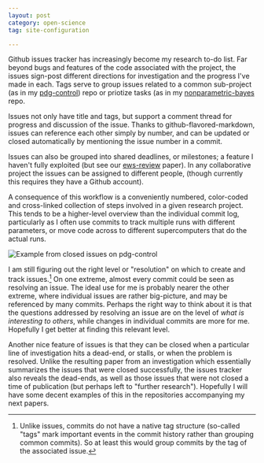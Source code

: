 ```yaml
---
layout: post
category: open-science
tag: site-configuration

---
```



Github issues tracker has increasingly become my research to-do list.  Far beyond bugs and features of the code associated with the project, the issues sign-post different directions for investigation and the progress I've made in each.  Tags serve to group issues related to a common sub-project (as in my [pdg-control](https://github.com/cboettig/pdg_control/issues)) repo or priotize tasks (as in my [nonparametric-bayes](https://github.com/cboettig/nonparametric-bayes/issues) repo.  

Issues not only have title and tags, but support a comment thread for progress and discussion of the issue.  Thanks to github-flavored-markdown, issues can reference each other simply by number, and can be updated or closed automatically by mentioning the issue number in a commit.  

Issues can also be grouped into shared deadlines, or milestones; a feature I haven't fully exploited (but see our [ews-review](https://github.com/cboettig/ews-review/issues/milestones) paper).  In any collaborative project the issues can be assigned to different people, (though currently this requires they have a Github account).  

A consequence of this workflow is a conveniently numbered, color-coded and cross-linked collection of steps involved in a given research project.  This tends to be a higher-level overview than the individual commit log, particularly as I often use commits to track multiple runs with different parameters, or move code across to different supercomputers that do the actual runs. 


![Example from closed issues on [`pdg-control`](https://github.com/cboettig/pdg_control/issues?labels=&milestone=&page=1&state=closed)](http://farm9.staticflickr.com/8490/8250376085_09f734c6f1.jpg)

I am still figuring out the right level or "resolution" on which to create and track issues.[^1]  On one extreme, almost every commit could be seen as resolving an issue.  The ideal use for me is probably nearer the other extreme, where individual issues are rather big-picture, and may be referenced by many commits.  Perhaps the right way to think about it is that the questions addressed by resolving an issue are on the level of *what is interesting to others*, while changes in individual commits are more for me. Hopefully I get better at finding this relevant level.   

Another nice feature of issues is that they can be closed when a particular line of investigation hits a dead-end, or stalls, or when the problem is resolved.  Unlike the resulting paper from an investigation which essentially summarizes the issues that were closed successfully, the issues tracker also reveals the dead-ends, as well as those issues that were not closed a time of publication (but perhaps left to "further research").  Hopefully I will have some decent examples of this in the repositories accompanying my next papers.  

[^1]: Unlike issues, commits do not have a native tag structure (so-called "tags" mark important events in the commit history rather than grouping common commits).  So at least this would group commits by the tag of the associated issue.  




